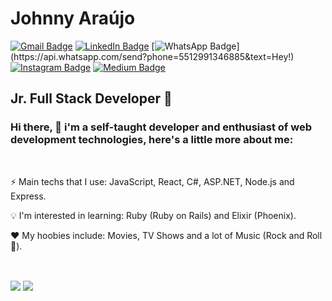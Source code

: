 # Johnny Araújo

[![Gmail Badge](https://img.shields.io/badge/-Gmail-d14836?style=flat&logo=Gmail&logoColor=fff&link=mailto:ijohnnysa@gmail.com)](mailto:ijohnnysa@gmail.com)
[![LinkedIn Badge](https://img.shields.io/badge/-LinkedIn-0077b5?style=flat&logo=LinkedIn&logoColor=fff&link=https://www.linkedin.com/in/ijohnnysa/)](https://www.linkedin.com/in/ijohnnysa/)
[![WhatsApp Badge](https://img.shields.io/badge/-WhatsApp-25d366?style=flat&logo=WhatsApp&logoColor=fff&link=https://api.whatsapp.com/send?phone=5512991346885&text=Hey!)](https://api.whatsapp.com/send?phone=5512991346885&text=Hey!)
[![Instagram Badge](https://img.shields.io/badge/-Instagram-e4405f?style=flat&logo=Instagram&logoColor=fff&link=https://www.instagram.com/ijohnnysa/)](https://www.instagram.com/ijohnnysa/)
[![Medium Badge](https://img.shields.io/badge/-Medium-12100e?style=flat&logo=Medium&logoColor=fff&link=https://medium.com/@ijohnnysa)](https://medium.com/@ijohnnysa)

## Jr. Full Stack Developer 🤖

### Hi there, 👋 i'm a self-taught developer and enthusiast of web development technologies, here's a little more about me:


&nbsp;
<p>⚡ Main techs that I use: JavaScript, React, C#, ASP.NET, Node.js and Express.</p>

<p>💡 I'm interested in learning: Ruby (Ruby on Rails) and Elixir (Phoenix).</p>

<p>❤️ My hoobies include: Movies, TV Shows and a lot of Music (Rock and Roll 🤘).</p>


&nbsp;
<div>
  <img align="center" src="https://github-readme-stats.vercel.app/api/?username=ijohnnysa&show_icons=true&count_private=true&include_all_commits=true&theme=dracula" />

  <img align="center" src="https://github-readme-stats.vercel.app/api/top-langs/?username=ijohnnysa&layout=compact&theme=dracula" />
</div>
